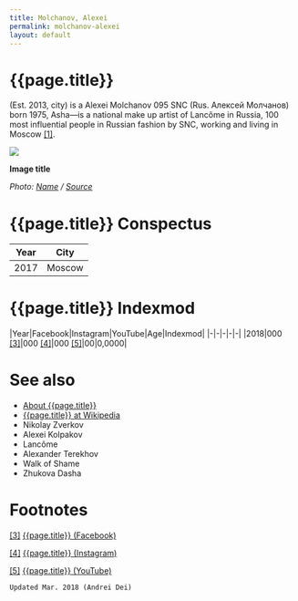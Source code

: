 ```yaml
---
title: Molchanov, Alexei
permalink: molchanov-alexei
layout: default
---
```


# {{page.title}}

(Est. 2013, city) is a Alexei Molchanov  095  SNC (Rus. Алексей Молчанов) born 1975, Asha—is a national make up artist of Lancôme in Russia, 100 most influential people in Russian fashion by SNC, working and living in Moscow <span id="a1">[\[1\]](#f1)</span>.

![](/encyclopedia/images/{{page.permalink}}.jpg)

**Image title**

*Photo: [Name](index) / [Source](index)*

# {{page.title}} Conspectus

|Year|City|
|-|-|
|2017|Moscow|

# {{page.title}} Indexmod

|Year|Facebook|Instagram|YouTube|Age|Indexmod|
|-|-|-|-|-|
|2018|000 <span id="a3">[\[3\]](#f3)</span>|000 <span id="a4">[\[4\]](#f4)</span>|000 <span id="a5">[\[5\]](#f5)</span>|00|0,0000|


# See also

+ [About {{page.title}}](index)
+ [{{page.title}} at Wikipedia](index)
+ Nikolay Zverkov
+ Alexei Kolpakov
+ Lancôme
+ Alexander Terekhov
+ Walk of Shame
+ Zhukova Dasha 

# Footnotes

[[3]](#a3) <span id="f3"></span> [{{page.title}} (Facebook)](index)

[[4]](#a4) <span id="f4"></span> [{{page.title}} (Instagram)](index)

[[5]](#a5) <span id="f5"></span> [{{page.title}} (YouTube)](index)

`Updated Mar. 2018 (Andrei Dei)`
